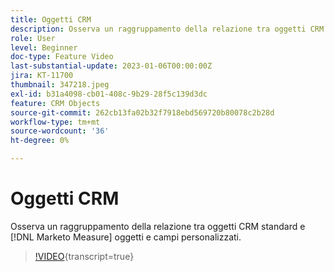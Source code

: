 ```yaml
---
title: Oggetti CRM
description: Osserva un raggruppamento della relazione tra oggetti CRM standard e [!DNL Marketo Measure] oggetti e campi personalizzati.
role: User
level: Beginner
doc-type: Feature Video
last-substantial-update: 2023-01-06T00:00:00Z
jira: KT-11700
thumbnail: 347218.jpeg
exl-id: b31a4098-cb01-408c-9b29-28f5c139d3dc
feature: CRM Objects
source-git-commit: 262cb13fa02b32f7918ebd569720b80078c2b28d
workflow-type: tm+mt
source-wordcount: '36'
ht-degree: 0%

---
```


# Oggetti CRM

Osserva un raggruppamento della relazione tra oggetti CRM standard e [!DNL Marketo Measure] oggetti e campi personalizzati.

>[!VIDEO](https://video.tv.adobe.com/v/347218/?learn=on){transcript=true}
